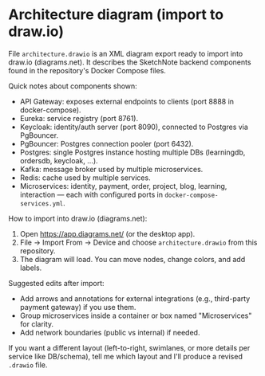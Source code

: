 # Architecture diagram (import to draw.io)

File `architecture.drawio` is an XML diagram export ready to import into draw.io (diagrams.net). It describes the SketchNote backend components found in the repository's Docker Compose files.

Quick notes about components shown:
- API Gateway: exposes external endpoints to clients (port 8888 in docker-compose).
- Eureka: service registry (port 8761).
- Keycloak: identity/auth server (port 8090), connected to Postgres via PgBouncer.
- PgBouncer: Postgres connection pooler (port 6432).
- Postgres: single Postgres instance hosting multiple DBs (learningdb, ordersdb, keycloak, ...).
- Kafka: message broker used by multiple microservices.
- Redis: cache used by multiple services.
- Microservices: identity, payment, order, project, blog, learning, interaction — each with configured ports in `docker-compose-services.yml`.

How to import into draw.io (diagrams.net):
1. Open https://app.diagrams.net/ (or the desktop app).
2. File -> Import From -> Device and choose `architecture.drawio` from this repository.
3. The diagram will load. You can move nodes, change colors, and add labels.

Suggested edits after import:
- Add arrows and annotations for external integrations (e.g., third-party payment gateway) if you use them.
- Group microservices inside a container or box named "Microservices" for clarity.
- Add network boundaries (public vs internal) if needed.

If you want a different layout (left-to-right, swimlanes, or more details per service like DB/schema), tell me which layout and I'll produce a revised `.drawio` file.
